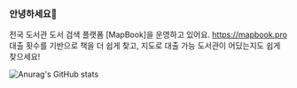 ### 안녕하세요👋

전국 도서관 도서 검색 플랫폼 [MapBook]을 운영하고 있어요. https://mapbook.pro
대출 횟수를 기반으로 책을 더 쉽게 찾고, 
지도로 대출 가능 도서관이 어딨는지도 쉽게 찾으세요!


![Anurag's GitHub stats](https://github-readme-stats.vercel.app/api?username=InjunJo&show_icons=true&theme=cobalt)  

<!--
**InjunJo/InjunJo** is a ✨ _special_ ✨ repository because its `README.md` (this file) appears on your GitHub profile.

Here are some ideas to get you started:

 

- 🔭 I’m currently working on ...
- 🌱 I’m currently learning ...
- 👯 I’m looking to collaborate on ...
- 🤔 I’m looking for help with ...
- 💬 Ask me about ...
- 📫 How to reach me: ...
- 😄 Pronouns: ...
- ⚡ Fun fact: ...
-->
